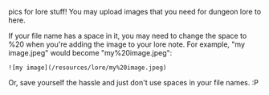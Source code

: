 pics for lore stuff!
You may upload images that you need for dungeon lore to here.

If your file name has a space in it, you may need to change the space to %20 when you're adding the image to your lore note. For example, "my image.jpeg" would become "my%20image.jpeg":
```
![my image](/resources/lore/my%20image.jpeg)
```
Or, save yourself the hassle and just don't use spaces in your file names. :P
